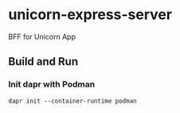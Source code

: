 # unicorn-express-server
BFF for Unicorn App
## Build and Run
### Init dapr with Podman
```
dapr init --container-runtime podman
```